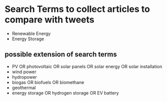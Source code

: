 # Search Terms to collect articles to compare with tweets

- Renewable Energy
- Energy Storage

## possible extension of search terms

- PV OR photovoltaic OR solar panels OR solar energy OR solar installation
- wind power
- hydropower
- biogas OR biofuels OR biomethane
- geothermal
- energy storage OR hydrogen storage OR EV battery
